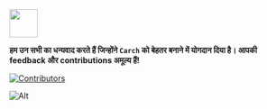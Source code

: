<img src="https://cdn-icons-png.flaticon.com/128/4587/4587595.png" width="50" />

**हम उन सभी का धन्यवाद करते हैं जिन्होंने `Carch` को बेहतर बनाने में योगदान दिया है। आपकी feedback और contributions अमूल्य हैं!**

[![Contributors](https://contrib.rocks/image?repo=harilvfs/carch)](https://github.com/harilvfs/carch/graphs/contributors)

![Alt](https://repobeats.axiom.co/api/embed/4d5c2488d768e7beee43c843c179917fe2a2bca1.svg)